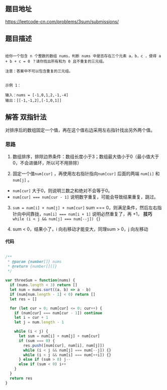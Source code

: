 ## 题目地址

https://leetcode-cn.com/problems/3sum/submissions/

## 题目描述

```

给你一个包含 n 个整数的数组 nums，判断 nums 中是否存在三个元素 a，b，c ，使得 a + b + c = 0 ？请你找出所有和为 0 且不重复的三元组。

注意：答案中不可以包含重复的三元组。


示例 1：

输入：nums = [-1,0,1,2,-1,-4]
输出：[[-1,-1,2],[-1,0,1]]

```

## 解答 双指针法

对排序后的数组固定一个值，再在这个值右边采用左右指针找出另外两个值。

### 思路
          
1. 数组排序，排除边界条件：数组长度小于3；数组最大值小于0（最小值大于0，不会进循环，所以可不用排除）

2. 固定一个值`num[cur]` ，再使用左右指针指向`num[cur]` 后面的两端 `num[i]` 和 `num[j]` 。

  -   `num[cur]` 大于0，则说明三数之和绝对不会等于0。
  -   `num[cur] === num[cur - 1]` 说明数字重复，可能会导致结果重复，跳过。

3. `sum = num[i] + num[j] + num[cur]` sum === 0，则满足条件，然后左右指针向中间靠拢，`num[i] === num[i + 1]` 说明必然重复了，再 +1，
__技巧__ `while (i < j && num[j] === num[--j]) {}`

4. sum < 0，结果小了，i 向右移动才能变大，同理sum > 0，j 向左移动

 #### 代码

```js

/**
 * @param {number[]} nums
 * @return {number[][]}
 */
 
var threeSum = function(nums) {
  if (nums.length < 3) return []
  let num = nums.sort((a, b) => a - b)
  if (num[num.length - 1] < 0) return []
  let res = []

  for (let cur = 0; num[cur] <= 0; cur++) {
    if (num[cur] === num[cur - 1]) continue
    let i = cur + 1
    let j = num.length - 1

    while (i < j) {
      let sum = num[i] + num[j] + num[cur]
      if (sum === 0) {
        res.push([num[cur], num[i], num[j]])
        while (i < j && num[j] === num[--j]) {}
        while (i < j && num[i] === num[++i]) {}
      } else if (sum > 0) j--
      else if (sum < 0) i++
    }
  }
  return res
}

```